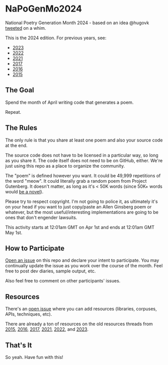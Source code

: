 # NaPoGenMo2024

National Poetry Generation Month 2024 - based on an idea @hugovk [tweeted](https://twitter.com/hugovk/status/582991364889059330) on a whim.

This is the 2024 edition. For previous years, see:

* [2023](https://github.com/NaPoGenMo/NaPoGenMo2023)
* [2022](https://github.com/NaPoGenMo/NaPoGenMo2022)
* [2021](https://github.com/NaPoGenMo/NaPoGenMo2021)
* [2017](https://github.com/NaPoGenMo/NaPoGenMo2017)
* [2016](https://github.com/NaPoGenMo/NaPoGenMo2016)
* [2015](https://github.com/NaPoGenMo/NaPoGenMo2015)

## The Goal

Spend the month of April writing code that generates a poem.

Repeat.

## The Rules

The only rule is that you share at least one poem  and also your source code at the end.

The source code does not have to be licensed in a particular way, so long as you share it. The code itself does not need to be on GitHub, either. We're just using this repo as a place to organize the community.

The "poem" is defined however you want. It could be 49,999 repetitions of the word "meow". It could literally grab a random poem from Project Gutenberg. It doesn't matter, as long as it's < 50K words (since 50K+ words would [be a novel](https://github.com/NaNoGenMo/2016)).

Please try to respect copyright. I'm not going to police it, as ultimately it's on your head if you want to just copy/paste an Allen Ginsberg poem or whatever, but the most useful/interesting implementations are going to be ones that don't engender lawsuits.

This activity starts at 12:01am GMT on Apr 1st and ends at 12:01am GMT May 1st.

## How to Participate

[Open an issue](../../issues/new) on this repo and declare your intent to participate. You may continually update the issue as you work over the course of the month. Feel free to post dev diaries, sample output, etc.

Also feel free to comment on other participants' issues.

## Resources

There's an [open issue](../../issues/1) where you can add resources (libraries, corpuses, APIs, techniques, etc).

There are already a ton of resources on the old resources threads from
[2015](https://github.com/NaPoGenMo/NaPoGenMo2015/issues/1),
[2016](https://github.com/NaPoGenMo/NaPoGenMo2016/issues/1),
[2017](https://github.com/NaPoGenMo/NaPoGenMo2016/issues/1),
[2021](https://github.com/NaPoGenMo/NaPoGenMo2021/issues/1),
[2022](https://github.com/NaPoGenMo/NaPoGenMo2022/issues/1),
and [2023](https://github.com/NaPoGenMo/NaPoGenMo2022/issues/1).

## That's It

So yeah. Have fun with this!
